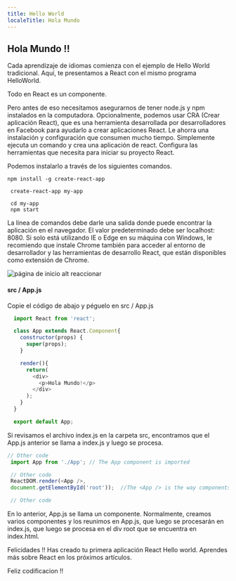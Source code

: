 ```yaml
---
title: Hello World
localeTitle: Hola Mundo
---
```

## Hola Mundo !!

Cada aprendizaje de idiomas comienza con el ejemplo de Hello World tradicional. Aquí, te presentamos a React con el mismo programa HelloWorld.

Todo en React es un componente.

Pero antes de eso necesitamos asegurarnos de tener node.js y npm instalados en la computadora. Opcionalmente, podemos usar CRA (Crear aplicación React), que es una herramienta desarrollada por desarrolladores en Facebook para ayudarlo a crear aplicaciones React. Le ahorra una instalación y configuración que consumen mucho tiempo. Simplemente ejecuta un comando y crea una aplicación de react. Configura las herramientas que necesita para iniciar su proyecto React.

Podemos instalarlo a través de los siguientes comandos.
```
npm install -g create-react-app

 create-react-app my-app

 cd my-app
 npm start
```

La línea de comandos debe darle una salida donde puede encontrar la aplicación en el navegador. El valor predeterminado debe ser localhost: 8080. Si solo está utilizando IE o Edge en su máquina con Windows, le recomiendo que instale Chrome también para acceder al entorno de desarrollador y las herramientas de desarrollo React, que están disponibles como extensión de Chrome.

![página de inicio alt reaccionar](https://cdn-images-1.medium.com/max/800/1*Qcry5pCXIy2KeNRsq3w7Bg.png)

#### src / App.js

Copie el código de abajo y péguelo en src / App.js

```javascript
  import React from 'react';

  class App extends React.Component{
    constructor(props) {
      super(props);
    }

    render(){
      return(
        <div>
          <p>Hola Mundo!</p>
        </div>
      );
    }
  }

  export default App;
```

Si revisamos el archivo index.js en la carpeta src, encontramos que el App.js anterior se llama a index.js y luego se procesa.

```javascript
// Other code
 import App from './App'; // The App component is imported

 // Other code
 ReactDOM.render(<App />,
 document.getElementById('root'));  //The <App /> is the way components are called in react after importing them

 // Other code
```

En lo anterior, App.js se llama un componente. Normalmente, creamos varios componentes y los reunimos en App.js, que luego se procesarán en index.js, que luego se procesa en el div root que se encuentra en index.html.

Felicidades !! Has creado tu primera aplicación React Hello world. Aprendes más sobre React en los próximos artículos.

Feliz codificacion !!